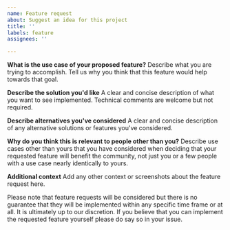 ```yaml
---
name: Feature request
about: Suggest an idea for this project
title: ''
labels: feature
assignees: ''

---
```


**What is the use case of your proposed feature?**
Describe what you are trying to accomplish. Tell us why you think that this feature would help towards that goal. 

**Describe the solution you'd like**
A clear and concise description of what you want to see implemented. Technical comments are welcome but not required.

**Describe alternatives you've considered**
A clear and concise description of any alternative solutions or features you've considered.

**Why do you think this is relevant to people other than you?**
Describe use cases other than yours that you have considered when deciding that your requested feature will benefit the
community, not just you or a few people with a use case nearly identically to yours.

**Additional context**
Add any other context or screenshots about the feature request here.

Please note that feature requests will be considered but there is no guarantee that they will be implemented within any
specific time frame or at all. It is ultimately up to our discretion. If you believe that you can implement the requested
feature yourself please do say so in your issue.
